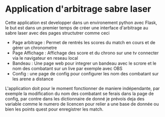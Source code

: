 # Application d'arbitrage sabre laser
Cette application est developper dans un environement python avec Flask, le but est dans un premier temps de créer une interface d'arbitrage au sabre laser avec des pages structutrer comme ceci 
+ Page arbitrage : Permet de rentrés les scores du match en cours et de gérer un chronometre
+ Page Affichage : Affichage des score et du chrono sur une tv connecter via le navigateur en reseau local
+ Bandeau : Une page web pour integrer un bandeau avec le scrore et le nom des combatant sur un live par exemple avec OBS
+ Config : une page de config pour configurer les nom des combatant sur les arene a distance


L'application doit pour le moment fonctionner de maniere indépendante, par exemple la modification du nom des combatant se ferais dans la page de config, par contre dans les dictionnaire de donné je prévois deja des variable comme le numero de licencen pour relier a une base de donnée ou bien les points quest pour enregistrer les match.
